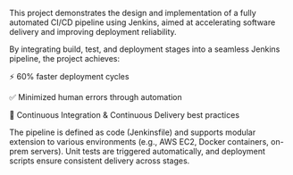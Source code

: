 This project demonstrates the design and implementation of a fully automated CI/CD pipeline using Jenkins, aimed at accelerating software delivery and improving deployment reliability.

By integrating build, test, and deployment stages into a seamless Jenkins pipeline, the project achieves:

⚡ 60% faster deployment cycles

✅ Minimized human errors through automation

🔁 Continuous Integration & Continuous Delivery best practices

The pipeline is defined as code (Jenkinsfile) and supports modular extension to various environments (e.g., AWS EC2, Docker containers, on-prem servers). Unit tests are triggered automatically, and deployment scripts ensure consistent delivery across stages.
